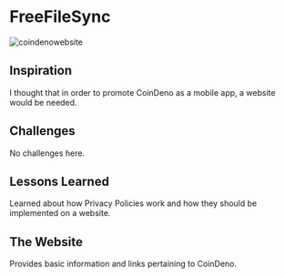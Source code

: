 # FreeFileSync

![coindenowebsite](https://github.com/user-attachments/assets/5c0635bf-56aa-4307-b71e-b75d1a635b3e)

## Inspiration

I thought that in order to promote CoinDeno as a mobile app, a website would be needed.

## Challenges

No challenges here.

## Lessons Learned

Learned about how Privacy Policies work and how they should be implemented on a website.

## The Website

Provides basic information and links pertaining to CoinDeno.
